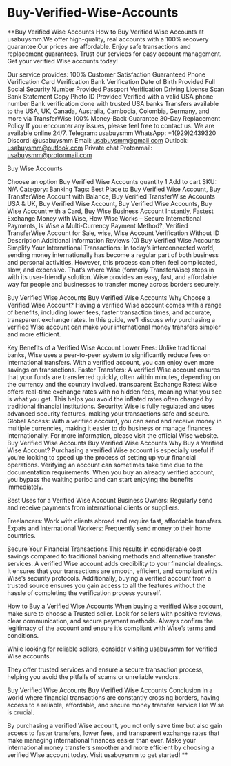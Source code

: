 # Buy-Verified-Wise-Accounts

**Buy Verified Wise Accounts 
How to Buy Verified Wise Accounts at usabuysmm.We offer high-quality, real accounts with a 100% recovery guarantee.Our prices are affordable. Enjoy safe transactions and replacement guarantees. Trust our services for easy account management. Get your verified Wise accounts today! 

 Our service provides: 
 100% Customer Satisfaction Guaranteed 
Phone Verification 
Card Verification 
 Bank Verification 
 Date of Birth Provided 
Full Social Security Number Provided 
Passport Verification 
 Driving License Scan 
 Bank Statement Copy 
 Photo ID Provided 
 Verified with a valid USA phone number 
Bank verification done with trusted USA banks 
 Transfers available to the USA, UK, Canada, Australia, Cambodia, Colombia, Germany, and more via TransferWise 
100% Money-Back Guarantee 
30-Day Replacement Policy
If you encounter any issues, please feel free to contact us.
We are available online 24/7.
Telegram: usabuysmm
WhatsApp: +1(929)2439320
 Discord: @usabuysmm
Email: usabuysmm@gmail.com
Outlook: usabuysmm@outlook.com
Private chat
Protonmail: usabuysmm@protonmail.com

Buy Wise Accounts

Choose an option
Buy Verified Wise Accounts quantity
1
Add to cart
SKU: N/A Category: Banking Tags: Best Place to Buy Verified Wise Account, Buy TransferWise Account with Balance, Buy Verified TransferWise Accounts USA & UK, Buy Verified Wise Account, Buy Verified Wise Accounts, Buy Wise Account with a Card, Buy Wise Business Account Instantly, Fastest Exchange Money with Wise, How Wise Works – Secure International Payments, Is Wise a Multi-Currency Payment Method?, Verified TransferWise Account for Sale, wise, Wise Account Verification Without ID
Description Additional information Reviews (0)
Buy Verified Wise Accounts
Simplify Your International Transactions: In today’s interconnected world, sending money internationally has become a regular part of both business and personal activities. However, this process can often feel complicated, slow, and expensive. That’s where Wise (formerly TransferWise) steps in with its user-friendly solution. Wise provides an easy, fast, and affordable way for people and businesses to transfer money across borders securely.

Buy Verified Wise Accounts
Buy Verified Wise Accounts
Why Choose a Verified Wise Account? 
 Having a verified Wise account comes with a range of benefits, including lower fees, faster transaction times, and accurate, transparent exchange rates. In this guide, we’ll discuss why purchasing a verified Wise account can make your international money transfers simpler and more efficient. 

Key Benefits of a Verified Wise Account 
 Lower Fees: Unlike traditional banks, Wise uses a peer-to-peer system to significantly reduce fees on international transfers. With a verified account, you can enjoy even more savings on transactions. 
Faster Transfers: A verified Wise account ensures that your funds are transferred quickly, often within minutes, depending on the currency and the country involved. 
transparent Exchange Rates: Wise offers real-time exchange rates with no hidden fees, meaning what you see is what you get. This helps you avoid the inflated rates often charged by traditional financial institutions. 
Security: Wise is fully regulated and uses advanced security features, making  your transactions safe and secure. 
Global Access: With a verified account, you can send and receive money in multiple currencies, making it easier to do business or manage finances internationally. 
For more information, please visit the official Wise website.
Buy Verified Wise Accounts
Buy Verified Wise Accounts
 Why Buy a Verified Wise Account? 
Purchasing a verified Wise account is especially useful if you’re looking to speed up the process of setting up your financial operations. Verifying an account can sometimes take time due to the documentation requirements. When you buy an already verified account, you bypass the waiting period and can start enjoying the benefits immediately. 

Best Uses for a Verified Wise Account 
Business Owners: Regularly send and receive payments from international clients or suppliers.

Freelancers: Work with clients abroad and require fast, affordable transfers. Expats and International Workers: Frequently send money to their home countries. 

Secure Your Financial Transactions 
This results in considerable cost savings compared to traditional banking methods and alternative transfer services. A verified Wise account adds credibility to your financial dealings. It ensures that your transactions are smooth, efficient, and compliant with Wise’s security protocols. Additionally, buying a verified account from a trusted source ensures you gain access to all the features without the hassle of completing the verification process yourself. 

 How to Buy a Verified Wise Accounts 
 When buying a verified Wise account, make sure to choose a Trusted seller. Look for sellers with positive reviews, clear communication, and secure payment methods. Always confirm the legitimacy of the account and ensure it’s compliant with Wise’s terms and conditions. 

 While looking for reliable sellers, consider visiting usabuysmm for verified Wise accounts.

They offer trusted services and ensure a secure transaction process, helping you avoid the pitfalls of scams or unreliable vendors. 

Buy Verified Wise Accounts
Buy Verified Wise Accounts
 Conclusion 
In a world where financial transactions are constantly crossing borders, having access to a reliable, affordable, and secure money transfer service like Wise is crucial.

By purchasing a verified Wise account, you not only save time but also gain access to faster transfers, lower fees, and transparent exchange rates that make managing international finances easier than ever. Make your international money transfers smoother and more efficient by choosing a verified Wise account today. Visit usabuysmm to get started! **
